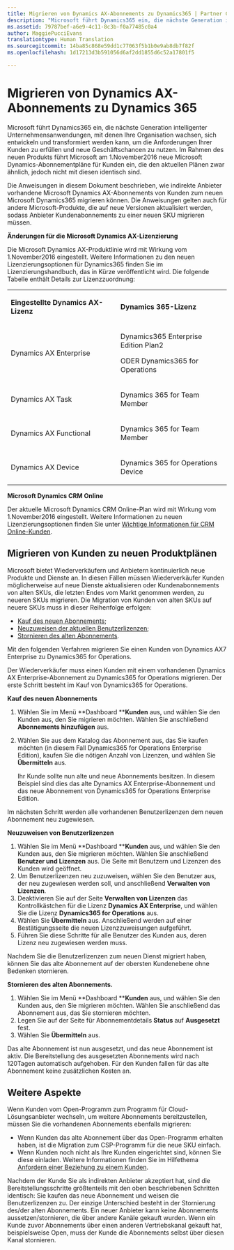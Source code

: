 ```yaml
---
title: Migrieren von Dynamics AX-Abonnements zu Dynamics365 | Partner Center
description: "Microsoft führt Dynamics365 ein, die nächste Generation intelligenter Unternehmensanwendungen, mit denen Ihre Organisation wachsen, sich entwickeln und transformiert werden kann, um die Anforderungen Ihrer Kunden zu erfüllen und neue Geschäftschancen zu nutzen."
ms.assetid: 79787bef-a6e9-4c11-8c3b-f0a77485c0a4
author: MaggiePucciEvans
translationtype: Human Translation
ms.sourcegitcommit: 14ba85c868e59dd1c77063f5b1b0e9ab8db7f82f
ms.openlocfilehash: 1d17213d3b591056d6af2dd1855d6c52a17801f5

---
```


# Migrieren von Dynamics AX-Abonnements zu Dynamics 365


Microsoft führt Dynamics365 ein, die nächste Generation intelligenter Unternehmensanwendungen, mit denen Ihre Organisation wachsen, sich entwickeln und transformiert werden kann, um die Anforderungen Ihrer Kunden zu erfüllen und neue Geschäftschancen zu nutzen. Im Rahmen des neuen Produkts führt Microsoft am 1.November2016 neue Microsoft Dynamics-Abonnementpläne für Kunden ein, die den aktuellen Plänen zwar ähnlich, jedoch nicht mit diesen identisch sind.

Die Anweisungen in diesem Dokument beschrieben, wie indirekte Anbieter vorhandene Microsoft Dynamics AX-Abonnements von Kunden zum neuen Microsoft Dynamics365 migrieren können. Die Anweisungen gelten auch für andere Microsoft-Produkte, die auf neue Versionen aktualisiert werden, sodass Anbieter Kundenabonnements zu einer neuen SKU migrieren müssen.

**Änderungen für die Microsoft Dynamics AX-Lizenzierung**

Die Microsoft Dynamics AX-Produktlinie wird mit Wirkung vom 1.November2016 eingestellt. Weitere Informationen zu den neuen Lizenzierungsoptionen für Dynamics365 finden Sie im Lizenzierungshandbuch, das in Kürze veröffentlicht wird. Die folgende Tabelle enthält Details zur Lizenzzuordnung:

<table>
<colgroup>
<col width="50%" />
<col width="50%" />
</colgroup>
<tbody>
<tr class="odd">
<td><p><strong>Eingestellte Dynamics AX-Lizenz</strong></p></td>
<td><p><strong>Dynamics 365-Lizenz</strong></p></td>
</tr>
<tr class="even">
<td><p>Dynamics AX Enterprise</p></td>
<td><p>Dynamics365 Enterprise Edition Plan2</p>
<p>ODER Dynamics365 for Operations</p></td>
</tr>
<tr class="odd">
<td><p>Dynamics AX Task</p></td>
<td><p>Dynamics 365 for Team Member</p></td>
</tr>
<tr class="even">
<td><p>Dynamics AX Functional</p></td>
<td><p>Dynamics 365 for Team Member</p></td>
</tr>
<tr class="odd">
<td><p>Dynamics AX Device</p></td>
<td><p>Dynamics 365 for Operations Device</p></td>
</tr>
</tbody>
</table>

 

**Microsoft Dynamics CRM Online**

Der aktuelle Microsoft Dynamics CRM Online-Plan wird mit Wirkung vom 1.November2016 eingestellt. Weitere Informationen zu neuen Lizenzierungsoptionen finden Sie unter [Wichtige Informationen für CRM Online-Kunden](https://go.microsoft.com/fwlink/?linkid=831667).

## Migrieren von Kunden zu neuen Produktplänen


Microsoft bietet Wiederverkäufern und Anbietern kontinuierlich neue Produkte und Dienste an. In diesen Fällen müssen Wiederverkäufer Kunden möglicherweise auf neue Dienste aktualisieren oder Kundenabonnements von alten SKUs, die letzten Endes vom Markt genommen werden, zu neueren SKUs migrieren. Die Migration von Kunden von alten SKUs auf neuere SKUs muss in dieser Reihenfolge erfolgen:

-   [Kauf des neuen Abonnements](#manual-subscription-migration-purchasenewsubsc);
-   [Neuzuweisen der aktuellen Benutzerlizenzen](#manual-subscription-migration-reassignlicenses);
-   [Stornieren des alten Abonnements](#manual-subscription-migration-cancelsubscriptions).

Mit den folgenden Verfahren migrieren Sie einen Kunden von Dynamics AX7 Enterprise zu Dynamics365 for Operations.

<a href="" id="purchasenewsubsc"></a>
Der Wiederverkäufer muss einen Kunden mit einem vorhandenen Dynamics AX Enterprise-Abonnement zu Dynamics365 for Operations migrieren. Der erste Schritt besteht im Kauf von Dynamics365 for Operations.

**Kauf des neuen Abonnements**

1.  Wählen Sie im Menü **Dashboard ****Kunden** aus, und wählen Sie den Kunden aus, den Sie migrieren möchten. Wählen Sie anschließend **Abonnements hinzufügen** aus.
2.  Wählen Sie aus dem Katalog das Abonnement aus, das Sie kaufen möchten (in diesem Fall Dynamics365 for Operations Enterprise Edition), kaufen Sie die nötigen Anzahl von Lizenzen, und wählen Sie **Übermitteln** aus.

    Ihr Kunde sollte nun alte und neue Abonnements besitzen. In diesem Beispiel sind dies das alte Dynamics AX Enterprise-Abonnement und das neue Abonnement von Dynamics365 for Operations Enterprise Edition.

<a href="" id="reassignlicenses"></a>
Im nächsten Schritt werden alle vorhandenen Benutzerlizenzen dem neuen Abonnement neu zugewiesen.

**Neuzuweisen von Benutzerlizenzen**

1.  Wählen Sie im Menü **Dashboard ****Kunden** aus, und wählen Sie den Kunden aus, den Sie migrieren möchten. Wählen Sie anschließend **Benutzer und Lizenzen** aus. Die Seite mit Benutzern und Lizenzen des Kunden wird geöffnet.
2.  Um Benutzerlizenzen neu zuzuweisen, wählen Sie den Benutzer aus, der neu zugewiesen werden soll, und anschließend **Verwalten von Lizenzen**.
3.  Deaktivieren Sie auf der Seite **Verwalten von Lizenzen** das Kontrollkästchen für die Lizenz **Dynamics AX Enterprise**, und wählen Sie die Lizenz **Dynamics365 for Operations** aus.
4.  Wählen Sie **Übermitteln** aus. Anschließend werden auf einer Bestätigungsseite die neuen Lizenzzuweisungen aufgeführt.
5.  Führen Sie diese Schritte für alle Benutzer des Kunden aus, deren Lizenz neu zugewiesen werden muss.

<a href="" id="cancelsubscriptions"></a>
Nachdem Sie die Benutzerlizenzen zum neuen Dienst migriert haben, können Sie das alte Abonnement auf der obersten Kundenebene ohne Bedenken stornieren.

**Stornieren des alten Abonnements.**

1.  Wählen Sie im Menü **Dashboard ****Kunden** aus, und wählen Sie den Kunden aus, den Sie migrieren möchten. Wählen Sie anschließend das Abonnement aus, das Sie stornieren möchten.
2.  Legen Sie auf der Seite für Abonnementdetails **Status** auf **Ausgesetzt** fest.
3.  Wählen Sie **Übermitteln** aus.

Das alte Abonnement ist nun ausgesetzt, und das neue Abonnement ist aktiv. Die Bereitstellung des ausgesetzten Abonnements wird nach 120Tagen automatisch aufgehoben. Für den Kunden fallen für das alte Abonnement keine zusätzlichen Kosten an.

## Weitere Aspekte


Wenn Kunden vom Open-Programm zum Programm für Cloud-Lösungsanbieter wechseln, um weitere Abonnements bereitzustellen, müssen Sie die vorhandenen Abonnements ebenfalls migrieren:

-   Wenn Kunden das alte Abonnement über das Open-Programm erhalten haben, ist die Migration zum CSP-Programm für die neue SKU einfach.
-   Wenn Kunden noch nicht als Ihre Kunden eingerichtet sind, können Sie diese einladen. Weitere Informationen finden Sie im Hilfethema [Anfordern einer Beziehung zu einem Kunden](https://msdn.microsoft.com/en-us/library/partnercenter/mt750320.aspx).

Nachdem der Kunde Sie als indirekten Anbieter akzeptiert hat, sind die Bereitstellungsschritte größtenteils mit den oben beschriebenen Schritten identisch: Sie kaufen das neue Abonnement und weisen die Benutzerlizenzen zu. Der einzige Unterschied besteht in der Stornierung des/der alten Abonnements. Ein neuer Anbieter kann keine Abonnements aussetzen/stornieren, die über andere Kanäle gekauft wurden. Wenn ein Kunde zuvor Abonnements über einen anderen Vertriebskanal gekauft hat, beispielsweise Open, muss der Kunde die Abonnements selbst über diesen Kanal stornieren.

 

 






<!--HONumber=Nov16_HO4-->


